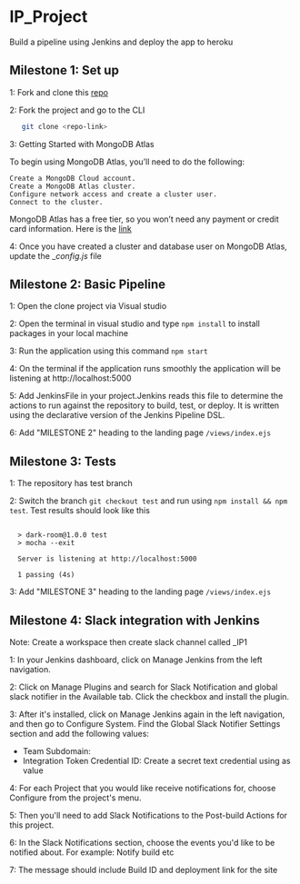 # IP_Project

Build a pipeline using Jenkins and deploy the app to heroku

## Milestone 1: Set up

1: Fork and clone this [repo](https://github.com/jonnygovish/gallery)

2: Fork the project and go to the CLI

```bash
   git clone <repo-link>
```
3: Getting Started with MongoDB Atlas

To begin using MongoDB Atlas, you’ll need to do the following:

    Create a MongoDB Cloud account.
    Create a MongoDB Atlas cluster.
    Configure network access and create a cluster user.
    Connect to the cluster.

MongoDB Atlas has a free tier, so you won’t need any payment or credit card information. Here is the [link](https://www.mongodb.com/basics/mongodb-atlas-tutorial)

4: Once you have created a cluster and database user on MongoDB Atlas, update the __config.js_ file

## Milestone 2: Basic Pipeline

1: Open the clone project via Visual studio

2: Open the terminal in visual studio and type `npm install` to install packages in your local machine

3: Run the application using this command `npm start`

4: On the terminal if the application runs smoothly the application will be listening at http://localhost:5000 

5: Add JenkinsFile in your project.Jenkins reads this file to determine the actions to run against the repository to build, test, or deploy. It is written using the declarative version of the Jenkins Pipeline DSL.

6: Add "MILESTONE 2" heading to the landing page `/views/index.ejs`

## Milestone 3: Tests

1: The repository has test branch

2: Switch the branch `git checkout test` and run using `npm install && npm test`. Test results should look like this

```

  > dark-room@1.0.0 test
  > mocha --exit

  Server is listening at http://localhost:5000

  1 passing (4s)
  ```

3: Add "MILESTONE 3" heading to the landing page `/views/index.ejs`

## Milestone 4: Slack integration with Jenkins

Note: Create a workspace then create slack channel called <YourFirstName>_IP1

1: In your Jenkins dashboard, click on Manage Jenkins from the left navigation.

2: Click on Manage Plugins and search for Slack Notification and global slack notifier in the Available tab. Click the checkbox and install the plugin.

3: After it's installed, click on Manage Jenkins again in the left navigation, and then go to Configure System. Find the Global Slack Notifier Settings section and add the following values:

  * Team Subdomain: <workspace name>
  * Integration Token Credential ID: Create a secret text credential using <token> as value

4: For each Project that you would like receive notifications for, choose Configure from the project's menu.

5: Then you'll need to add Slack Notifications to the Post-build Actions for this project.

6: In the Slack Notifications section, choose the events you'd like to be notified about. For example: Notify build etc

7: The message should include Build ID and deployment link for the site



    
